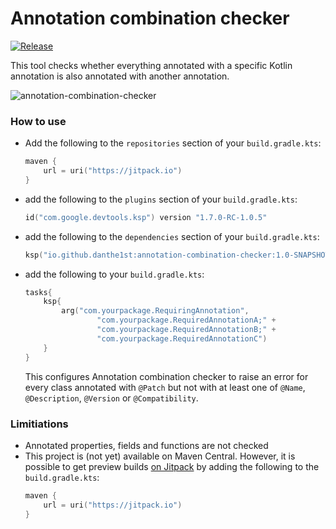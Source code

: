 # Annotation combination checker

[![Release](https://jitpack.io/v/danthe1st/annotation-combination-checker.svg)](https://jitpack.io/#danthe1st/annotation-combination-checker)

This tool checks whether everything annotated with a specific Kotlin annotation
is also annotated with another annotation.

![annotation-combination-checker](https://user-images.githubusercontent.com/34687786/169795083-12725d41-fa1b-4d0a-ab33-76642ef36ebc.png)

### How to use
- Add the following to the `repositories` section of your `build.gradle.kts`:
  ```kotlin
  maven {
      url = uri("https://jitpack.io")
  }
  ```
- add the following to the `plugins` section of your `build.gradle.kts`:
  ```kotlin
  id("com.google.devtools.ksp") version "1.7.0-RC-1.0.5"
  ```
- add the following to the `dependencies` section of your `build.gradle.kts`:
  ```kotlin
  ksp("io.github.danthe1st:annotation-combination-checker:1.0-SNAPSHOT")
  ```
- add the following to your `build.gradle.kts`:
  ```kotlin
  tasks{
      ksp{
          arg("com.yourpackage.RequiringAnnotation",
                  "com.yourpackage.RequiredAnnotationA;" +
                  "com.yourpackage.RequiredAnnotationB;" +
                  "com.yourpackage.RequiredAnnotationC")
      }
  }
  ```
  This configures Annotation combination checker to raise an error for every class annotated with `@Patch` but not with at least one of `@Name`, `@Description`, `@Version` or `@Compatibility`.

### Limitiations
- Annotated properties, fields and functions are not checked
- This project is (not yet) available on Maven Central.
However, it is possible to get preview builds [on Jitpack](https://jitpack.io/#danthe1st/annotation-combination-checker)
by adding the following to the `build.gradle.kts`:
  ```kotlin
  maven {
      url = uri("https://jitpack.io")
  }
  ```

